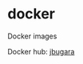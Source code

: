 # docker
Docker images


Docker hub: [jbugara](https://hub.docker.com/search/?isAutomated=0&isOfficial=0&page=1&pullCount=0&q=jbugara&starCount=0
)

